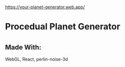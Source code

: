 https://your-planet-generator.web.app/

<h1>Procedual Planet Generator<h1/>

<h2>Made With:</h2>
WebGL, React, perlin-noise-3d
